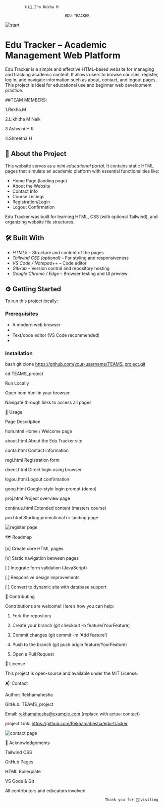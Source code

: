              Hi👋,I'm Rekha M                                   
                                                                                         
                               EDU-TRACKER                                                  

                                                                                       

 ![start ](https://github.com/user-attachments/assets/a8721186-de3a-4787-9ac1-93105e879732)



                                                                               

# Edu Tracker – Academic Management Web Platform

Edu Tracker is a simple and effective HTML-based website for managing and tracking academic content. It allows users to browse courses, register, log in, and navigate information such as about, contact, and logout pages. This project is ideal for educational use and beginner web development practice.

##TEAM MEMBERS:

1.Rekha.M

2.Likhitha M Naik

3.Ashwini H R 

4.Shreetha H 

## 📌 About the Project

This website serves as a *mini educational portal*. It contains static HTML pages that simulate an academic platform with essential functionalities like:

- Home Page (landing page)
- About the Website
- Contact Info
- Course Listings
- Registration/Login
- Logout Confirmation

Edu Tracker was built for learning HTML, CSS (with optional Tailwind), and organizing website file structures.


## 🛠 Built With

- *HTML5* – Structure and content of the pages
- *Tailwind CSS (optional)* – For styling and responsiveness
- *VS Code / Notepad++* – Code editor
- *GitHub* – Version control and repository hosting
- *Google Chrome / Edge* – Browser testing and UI preview

## ⚙ Getting Started

To run this project locally:

### Prerequisites

- A modern web browser
- 
- Text/code editor (VS Code recommended)
- 

### Installation


bash
git clone https://github.com/your-username/TEAMS_project.git

cd TEAMS_project

Run Locally

Open hom.html in your browser

Navigate through links to access all pages



🚀 Usage

Page	Description

hom.html	      Home / Welcome page

about.html	    About the Edu Tracker site

conta.html	    Contact information

regi.html	       Registration form

direct.html	      Direct login using browser

logou.html	      Logout confirmation

goog.html	        Google-style login prompt (demo)

proj.html	        Project overview page

continue.html	    Extended content (masters course)

pro.html	        Starting promotional or landing page


![register page](https://github.com/user-attachments/assets/a6095193-4bc5-4df7-93ae-5e247a430cb7)



🗺 Roadmap

[x] Create core HTML pages

[x] Static navigation between pages

[ ] Integrate form validation (JavaScript)

[ ] Responsive design improvements

[ ] Convert to dynamic site with database support


🤝 Contributing

Contributions are welcome! Here’s how you can help:

1. Fork the repository


2. Create your branch (git checkout -b feature/YourFeature)


3. Commit changes (git commit -m 'Add feature')


4. Push to the branch (git push origin feature/YourFeature)


5. Open a Pull Request


📄 License

This project is open-source and available under the MIT License.




📬 Contact

Author: Rekhamahesha

GitHub: TEAMS_project

Email: rekhamahesha@example.com (replace with actual contact)

project Link: https://github.com/Rekhamahesha/edu-tracker 



![contact page](https://github.com/user-attachments/assets/d09c7025-0e68-4663-8bf7-db55714f6ae4)



🙏 Acknowledgements

Tailwind CSS

GitHub Pages

HTML Boilerplate

VS Code & Git

All contributors and educators involved




                                                                                                                
                                                 Thank you for 🙏✨visiting
                                                                                 
